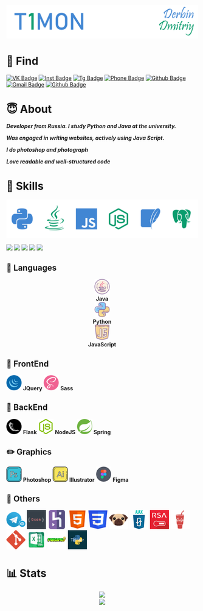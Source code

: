 <img src='pics/nick.png'/>



# 🔎 Find
[![VK Badge](https://img.shields.io/badge/-T1MONVK-blue?style=for-the-badge&logo=vk&logoColor=white&link=https://vk.com/T1MONVK/)](https://vk.com/T1MONVK/) 
[![Inst Badge](https://img.shields.io/badge/-_BEAUTY_IS_A_DUTY_-C13584?style=for-the-badge&logo=instagram&logoColor=white&link=https://www.instagram.com/_beauty_is_a_duty_/)](https://www.instagram.com/_beauty_is_a_duty_/) 
[![Tg Badge](https://img.shields.io/badge/-T1TELEGRAM-0088cc?style=for-the-badge&logo=telegram&logoColor=white&link=https://t.me/T1TELGRAM)](https://t.me/T1TELGRAM) 
[![Phone Badge](https://img.shields.io/badge/-+7(982)%20120%2073%2055-brightgreen?style=for-the-badge&logo=whatsapp&logoColor=white&link=+79821207355)](+79821207355) 
[![Github Badge](https://img.shields.io/badge/-T1MONTWITCH-6441a5?style=for-the-badge&logo=twitch&logoColor=white&link=https://www.twitch.tv/t1montwitch)](https://www.twitch.tv/t1montwitch) 
[![Gmail Badge](https://img.shields.io/badge/-derbindima5@gmail.com-c14438?style=for-the-badge&logo=Gmail&logoColor=white&link=mailto:derbindima5@gmail.com)](mailto:derbindima5@gmail.com) 
[![Github Badge](https://img.shields.io/badge/-T1GIT-grey?style=for-the-badge&logo=github&logoColor=white&link=https://github.com/T1GIT/)](https://www.github.com/T1GIT/) 


# 😇 About
***Developer from Russia. I study Python and Java at the university.***

***Was engaged in writing websites, actively using Java Script.***

***I do photoshop and photograph***

***Love readable and well-structured code***


# 💪 Skills
<img src='pics/langs.png' alt="Skills"/>

![](https://img.shields.io/badge/OS-Windows%2010-informational?style=flat-square&logo=windows&logoColor=4186d3&color=0a9c6d)
![](https://img.shields.io/badge/IDE-PyCharm-informational?style=flat-square&logo=pycharm&logoColor=4186d3&color=0a9c6d)
![](https://img.shields.io/badge/IDE-ItelliJ-informational?style=flat-square&logo=intellij-idea&logoColor=4186d3&color=0a9c6d)
![](https://img.shields.io/badge/Processor-Intel%20Core%20I5%207500U-informational?style=flat-square&logo=intel&logoColor=4186d3&color=0a9c6d)
![](https://img.shields.io/badge/Video%20Card-Nvidia%20GeForce%20GTX%20950M-informational?style=flat-square&logo=nvidia&logoColor=4186d3&color=0a9c6d)

## 👅 Languages
<div align="center">
    <span align="center">
        <div><img src='icons/skills/java.png' width="40" height="40"/></div>
        <b>Java</b>
    </span>
    <span align="center">
        <div><img src='icons/skills/python.png' width="40" height="40"/></div> 
        <b>Python</b>
    </span>
    <span align="center">
        <div><img src='icons/skills/js.png' width="40" height="40"/></div> 
        <b>JavaScript</b>
    </span>
</div>

## 👀 FrontEnd
<img src='icons/skills/jquery.png' width="40" height="40"/> 
<b>JQuery</b>
<img src='icons/skills/sass.png' width="40" height="40"/> 
<b>Sass</b>

## 📡 BackEnd
<img src='icons/skills/flasks.png' width="40" height="40"/> 
<b>Flask</b>
<img src='icons/skills/nodejs.png' width="40" height="40"/> 
<b>NodeJS</b>
<img src='icons/skills/spring.png' width="40" height="40"/> 
<b>Spring</b>

## ✏️ Graphics
<img src='icons/skills/ps.png' width="40" height="40"/> 
<b>Photoshop</b>
<img src='icons/skills/ai.png' width="40" height="40"/> 
<b>Illustrator</b>
<img src='icons/skills/figma.png' width="40" height="40"/> 
<b>Figma</b>

## 📜 Others
<p>
    <img src='icons/other/bot.png' width="50" height="50"/>
    <img src='icons/other/gson.png' width="50" height="50"/>
    <img src='icons/other/heroku.png' width="50" height="50"/>
    <img src='icons/other/html.png' width="50" height="50"/>
    <img src='icons/other/css.png' width="50" height="50"/>
    <img src='icons/other/pug.svg' width="50" height="50"/>
    <img src='icons/other/ajax.png' width="50" height="50"/>
    <img src='icons/other/rsa.jpg' width="50" height="50"/>
    <img src='icons/other/gulp.png' width="50" height="50"/>
    <img src='icons/other/git.svg' width="50" height="50"/>
    <img src='icons/other/vba.png' width="50" height="50"/>
    <img src='icons/other/pygame.png' width="50" height="50"/>
    <img src='icons/other/tkinter.png' width="50" height="50"/>
</p>


# 📊 Stats

<div align="center">
    <img src="https://github-readme-stats.vercel.app/api?username=T1GIT&show_icons=true&theme=radical&hide=issues,contribs&include_all_commits=true)](https://github.com/T1GIT/github-readme-stats&custom_title=Statistics" align="center" />
</div> 

<div align="center">
    <img src="https://github-readme-stats.vercel.app/api/top-langs/?username=T1GIT&exclude_repo=Player&theme=vue-dark&layout=compact&langs_count=4)](https://github.com/anuraghazra/github-readme-stats" align="center" />
</div> 
